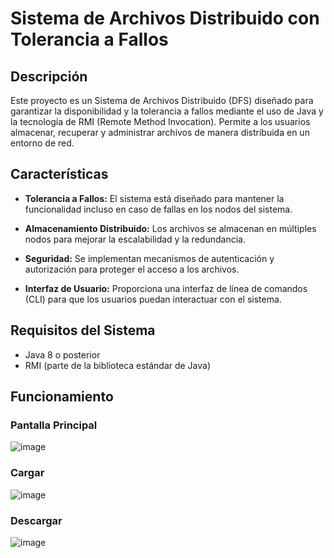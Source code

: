 # Sistema de Archivos Distribuido con Tolerancia a Fallos

## Descripción
Este proyecto es un Sistema de Archivos Distribuido (DFS) diseñado para garantizar la disponibilidad y la tolerancia a fallos mediante el uso de Java y la tecnología de RMI (Remote Method Invocation). Permite a los usuarios almacenar, recuperar y administrar archivos de manera distribuida en un entorno de red.

## Características

- **Tolerancia a Fallos:** El sistema está diseñado para mantener la funcionalidad incluso en caso de fallas en los nodos del sistema.

- **Almacenamiento Distribuido:** Los archivos se almacenan en múltiples nodos para mejorar la escalabilidad y la redundancia.

- **Seguridad:** Se implementan mecanismos de autenticación y autorización para proteger el acceso a los archivos.

- **Interfaz de Usuario:** Proporciona una interfaz de línea de comandos (CLI) para que los usuarios puedan interactuar con el sistema.

## Requisitos del Sistema

- Java 8 o posterior
- RMI (parte de la biblioteca estándar de Java)

## Funcionamiento

###  Pantalla Principal
  ![image](https://github.com/x0chipa/Sistema-Distribuido/assets/68248983/47932f59-0366-4030-8a15-fcb48a7d2a8d)

###  Cargar
![image](https://github.com/x0chipa/Sistema-Distribuido/assets/68248983/83089bdd-634c-4a15-83e1-4791735271cd)

### Descargar
![image](https://github.com/x0chipa/Sistema-Distribuido/assets/68248983/99f8783d-e0cc-4fd1-b2c1-1740c3c820ca)

